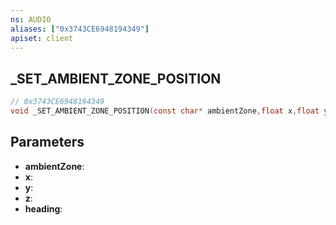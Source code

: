 ```yaml
---
ns: AUDIO
aliases: ["0x3743CE6948194349"]
apiset: client
---
```

## _SET_AMBIENT_ZONE_POSITION

```c
// 0x3743CE6948194349
void _SET_AMBIENT_ZONE_POSITION(const char* ambientZone,float x,float y,float z,float heading);
```


## Parameters
* **ambientZone**:
* **x**:
* **y**:
* **z**:
* **heading**: